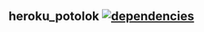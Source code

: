 ## heroku_potolok [![dependencies](https://david-dm.org/timcowebapps/heroku_potolok.svg)](https://david-dm.org/timcowebapps/heroku_potolok)